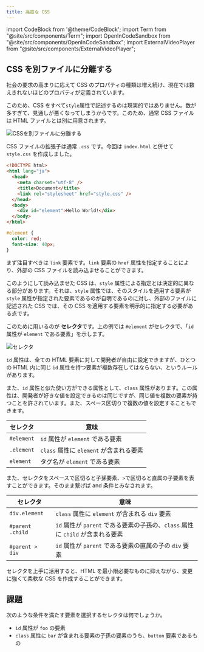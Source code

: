 ```yaml
---
title: 高度な CSS
---
```


import CodeBlock from '@theme/CodeBlock';
import Term from "@site/src/components/Term";
import OpenInCodeSandbox from "@site/src/components/OpenInCodeSandbox";
import ExternalVideoPlayer from "@site/src/components/ExternalVideoPlayer";

## CSS を別ファイルに分離する

社会の要求の高まりに応えて CSS のプロパティの種類は増え続け、現在では数えきれないほどのプロパティが定義されています。

このため、CSS をすべて`style`属性で記述するのは現実的ではありません。数が多すぎて、見通しが悪くなってしまうからです。このため、通常 CSS ファイルは HTML ファイルとは別に用意されます。

![CSSを別ファイルに分離する](./separate-html-css.png)

CSS ファイルの拡張子は通常 `.css` です。今回は `index.html` と併せて `style.css` を作成しました。

```html title=index.html
<!DOCTYPE html>
<html lang="ja">
  <head>
    <meta charset="utf-8" />
    <title>Document</title>
    <link rel="stylesheet" href="style.css" />
  </head>
  <body>
    <div id="element">Hello World!</div>
  </body>
</html>
```

```css title="style.css"
#element {
  color: red;
  font-size: 40px;
}
```

<OpenInCodeSandbox path="/docs/2-browser-apps/07-advanced-css/_samples/separate-css-files" />

まず注目すべきは `link` 要素です。`link` 要素の `href` 属性を指定することにより、外部の CSS ファイルを読み込ませることができます。

このようにして読み込ませた CSS は、`style` 属性による指定とは決定的に異なる部分があります。それは、`style` 属性では、そのスタイルを適用する要素が `style` 属性が指定された要素であるのが自明であるのに対し、外部のファイルに記述された CSS では、その CSS を適用する要素を明示的に指定する必要がある点です。

このために用いるのが **セレクタ**です。上の例では `#element` がセレクタで、「`id` 属性が `element` である要素」を示します。

![セレクタ](selector.png)

`id` 属性は、全ての HTML 要素に対して開発者が自由に設定できますが、ひとつの HTML 内に同じ `id` 属性を持つ要素が複数存在してはならない、というルールがあります。

また、`id` 属性と似た使い方ができる属性として、`class` 属性があります。この属性は、開発者が好きな値を設定できるのは同じですが、同じ値を複数の要素が持つことを許されています。また、スペース区切りで複数の値を設定することもできます。

| セレクタ   | 意味                                    |
| ---------- | --------------------------------------- |
| `#element` | `id` 属性が `element` である要素        |
| `.element` | `class` 属性に `element` が含まれる要素 |
| `element`  | タグ名が `element` である要素           |

また、セレクタをスペースで区切ると子孫要素、`>`で区切ると直属の子要素を表すことができます。そのまま繋げば and 条件とみなされます。

| セレクタ         | 意味                                                                           |
| ---------------- | ------------------------------------------------------------------------------ |
| `div.element`    | `class` 属性に `element` が含まれる `div` 要素                                 |
| `#parent .child` | `id` 属性が `parent` である要素の子孫の、`class` 属性に `child` が含まれる要素 |
| `#parent > div`  | `id` 属性が `parent` である要素の直属の子の `div` 要素                         |

セレクタを上手に活用すると、HTML を最小限必要なものに抑えながら、変更に強くて柔軟な CSS を作成することができます。

## 課題

次のような条件を満たす要素を選択するセレクタは何でしょうか。

- `id` 属性が `foo` の要素
- `class` 属性に `bar` が含まれる要素の子孫の要素のうち、`button` 要素であるもの
